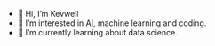 - 👋 Hi, I’m Kevwell
- 👀 I’m interested in AI, machine learning and coding.
- 🌱 I’m currently learning about data science.



<!---
Kevwell/Kevwell is a ✨ special ✨ repository because its `README.md` (this file) appears on your GitHub profile.
You can click the Preview link to take a look at your changes.
--->
